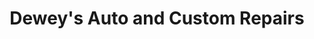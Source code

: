 ---
title: "Dewey's Auto and Custom Repairs"
url: /thamesford/deweys-auto-and-custom-repairs/
shop: car repair
---